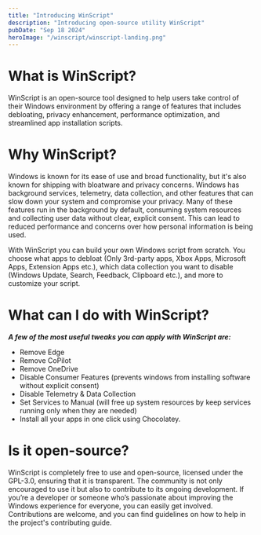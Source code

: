 ```yaml
---
title: "Introducing WinScript"
description: "Introducing open-source utility WinScript"
pubDate: "Sep 18 2024"
heroImage: "/winscript/winscript-landing.png"
---
```


# What is WinScript?

WinScript is an open-source tool designed to help users take control of their Windows environment by offering a range of features that includes debloating, privacy enhancement, performance optimization, and streamlined app installation scripts.

# Why WinScript?

Windows is known for its ease of use and broad functionality, but it's also known for shipping with bloatware and privacy concerns. Windows has background services, telemetry, data collection, and other features that can slow down your system and compromise your privacy. Many of these features run in the background by default, consuming system resources and collecting user data without clear, explicit consent. This can lead to reduced performance and concerns over how personal information is being used.

With WinScript you can build your own Windows script from scratch. You choose what apps to debloat (Only 3rd-party apps, Xbox Apps, Microsoft Apps, Extension Apps etc.), which data collection you want to disable (Windows Update, Search, Feedback, Clipboard etc.), and more to customize your script.

# What can I do with WinScript?

**_A few of the most useful tweaks you can apply with WinScript are:_**

- Remove Edge
- Remove CoPilot
- Remove OneDrive
- Disable Consumer Features (prevents windows from installing software without explicit consent)
- Disable Telemetry & Data Collection
- Set Services to Manual (will free up system resources by keep services running only when they are needed)
- Install all your apps in one click using Chocolatey.

# Is it open-source?

WinScript is completely free to use and open-source, licensed under the GPL-3.0, ensuring that it is transparent. The community is not only encouraged to use it but also to contribute to its ongoing development. If you’re a developer or someone who’s passionate about improving the Windows experience for everyone, you can easily get involved. Contributions are welcome, and you can find guidelines on how to help in the project's contributing guide.
